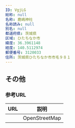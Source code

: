 ```yaml
---
ID: VgjLG
総称: null
名称: 鹿嶋神社
名称読み: null
別名: null
都道府県: 茨城県
区域: ひたちなか市
緯度: 36.3961148
経度: 140.5112974
郵便番号: 3120033
住所: 茨城県ひたちなか市市毛９８１
---
```


## その他

### 参考URL

| URL | 説明          |
| --- | ------------- |
|     | OpenStreetMap |
